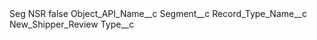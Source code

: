 <?xml version="1.0" encoding="UTF-8"?>
<CustomMetadata xmlns="http://soap.sforce.com/2006/04/metadata" xmlns:xsi="http://www.w3.org/2001/XMLSchema-instance" xmlns:xsd="http://www.w3.org/2001/XMLSchema">
    <label>Seg NSR</label>
    <protected>false</protected>
    <values>
        <field>Object_API_Name__c</field>
        <value xsi:type="xsd:string">Segment__c</value>
    </values>
    <values>
        <field>Record_Type_Name__c</field>
        <value xsi:type="xsd:string">New_Shipper_Review</value>
    </values>
    <values>
        <field>Type__c</field>
        <value xsi:nil="true"/>
    </values>
</CustomMetadata>
